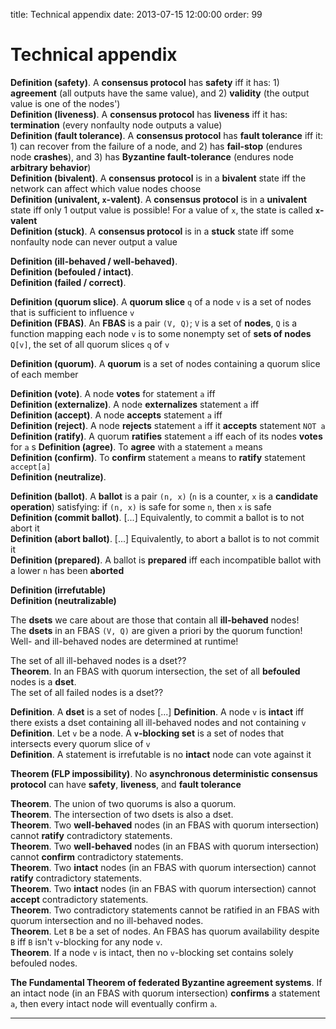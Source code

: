 title: Technical appendix
date: 2013-07-15 12:00:00
order: 99

# Technical appendix

__Definition (safety)__. A __consensus protocol__ has __safety__ iff it has: 1) __agreement__ (all outputs have the same value), and 2) __validity__ (the output value is one of the nodes')  
__Definition (liveness)__. A __consensus protocol__ has __liveness__ iff it has: __termination__ (every nonfaulty node outputs a value)  
__Definition (fault tolerance)__. A __consensus protocol__ has __fault tolerance__ iff it: 1) can recover from the failure of a node, and 2) has __fail-stop__ (endures node __crashes__), and 3) has __Byzantine fault-tolerance__ (endures node __arbitrary behavior__)  
__Definition (bivalent)__. A __consensus protocol__ is in a __bivalent__ state iff the network can affect which value nodes choose  
__Definition (univalent, `x`-valent)__. A __consensus protocol__ is in a __univalent__ state iff only 1 output value is possible! For a value of `x`, the state is called __`x`-valent__  
__Definition (stuck)__. A __consensus protocol__ is in a __stuck__ state iff some nonfaulty node can never output a value  

__Definition (ill-behaved / well-behaved)__.  
__Definition (befouled / intact)__.  
__Definition (failed / correct)__.  

__Definition (quorum slice)__.  A __quorum slice__ `q` of a node `v` is a set of nodes that is sufficient to influence `v`  
__Definition (FBAS)__.          An __FBAS__ is a pair `(V, Q)`; `V` is a set of __nodes__, `Q` is a function mapping each node `v` is to some nonempty set of __sets of nodes__ `Q[v]`, the set of all quorum slices `q` of `v`  

__Definition (quorum)__.        A __quorum__ is a set of nodes containing a quorum slice of each member  

__Definition (vote)__.          A node    __votes__ for     statement `a` iff  
__Definition (externalize)__.   A node    __externalizes__  statement `a` iff  
__Definition (accept)__.        A node    __accepts__       statement `a` iff  
__Definition (reject)__.        A node    __rejects__       statement `a` iff it __accepts__ statement `NOT a`  
__Definition (ratify)__.        A quorum  __ratifies__      statement `a` iff each of its nodes __votes__ for `a`  s
__Definition (agree)__.         To __agree__ with a statement `a` means  
__Definition (confirm)__.       To __confirm__ statement `a` means to __ratify__ statement `accept[a]`  
__Definition (neutralize)__.  

__Definition (ballot)__.        A __ballot__ is a pair `(n, x)` (`n` is a counter, `x` is a __candidate operation__) satisfying: if `(n, x)` is safe for some `n`, then `x` is safe  
__Definition (commit ballot)__. [...] Equivalently, to commit a ballot is to not abort it  
__Definition (abort ballot)__.  [...] Equivalently, to abort a ballot is to not commit it  
__Definition (prepared)__.      A ballot is __prepared__ iff each incompatible ballot with a lower `n` has been __aborted__  

__Definition (irrefutable)__  
__Definition (neutralizable)__  

The __dsets__ we care about are those that contain all __ill-behaved__ nodes!  
The __dsets__ in an FBAS `(V, Q)` are given a priori by the quorum function!  
Well- and ill-behaved nodes are determined at runtime!  

The set of all ill-behaved nodes is a dset??  
__Theorem__. In an FBAS with quorum intersection, the set of all __befouled__ nodes is a __dset__.  
The set of all failed nodes is a dset??  

__Definition__. A __dset__ is a set of nodes [...] 
__Definition__. A node `v` is __intact__ iff there exists a dset containing all ill-behaved nodes and not containing `v`  
__Definition__. Let `v` be a node. A __`v`-blocking set__ is a set of nodes that intersects every quorum slice of `v`  
__Definition__. A statement is irrefutable is no __intact__ node can vote against it  

__Theorem (FLP impossibility)__. No __asynchronous deterministic consensus protocol__ can have __safety__, __liveness__, and __fault tolerance__  

__Theorem__. The union of two quorums is also a quorum.  
__Theorem__. The intersection of two dsets is also a dset.  
__Theorem__. Two __well-behaved__ nodes (in an FBAS with quorum intersection) cannot __ratify__  contradictory statements.  
__Theorem__. Two __well-behaved__ nodes (in an FBAS with quorum intersection) cannot __confirm__ contradictory statements.  
__Theorem__. Two __intact__       nodes (in an FBAS with quorum intersection) cannot __ratify__  contradictory statements.  
__Theorem__. Two __intact__       nodes (in an FBAS with quorum intersection) cannot __accept__  contradictory statements.  
__Theorem__. Two contradictory statements cannot be ratified in an FBAS with quorum intersection and no ill-behaved nodes.  
__Theorem__. Let `B` be a set of nodes. An FBAS has quorum availability despite `B` iff `B` isn't `v`-blocking for any node `v`.  
__Theorem__. If a node `v` is intact, then no `v`-blocking set contains solely befouled nodes.  

__The Fundamental Theorem of federated Byzantine agreement systems__. If an intact node (in an FBAS with quorum intersection) __confirms__ a statement `a`, then every intact node will eventually confirm `a`.  

-------

<!-- __Consensus__ is the key to __replication__  
The main challenge of __replicating data__: __keeping copies in sync__  
Common technique: organize system as a __replicated state machine__: 1) all replicas agree on the __inital state__ of the system, and 2) all replicas agree on a __sequence of operations__ (needs consensus over _all_ replicas on _each_ operation!)  

A __ledger__ is the __state__ of __all entities at a given time__: accounts (ID/balance), the set of all transactions that will tie this ledger to the next ledger. There's also invariants: all transactions are valid in terms of their __signatures__, balance can't be negative, etc.!  

SCP is the first Byzantine agreement protocol to give each participant maximum freedom in chosing which combinations of other participants to trust.

Like nonfederated Byzantine agreement, FBA addresses the problem of updating replicated state, such as a ledger.

In a consensus protocol, nodes exchange messages __asserting statements__ about __slots__.
We assume such assertions cannot be forged (this can be guaranteed if nodes are named by public key and they digitally sign messages).
When a node hears a __quorum slice__ assert a statement, it assumes __no functioning node will ever contradict that statement__.
To permit progress in the face of node failures, __a node may have multiple slices__, _any one of which is sufficient to convince it of a statement_.
At a high level, then, an FBA system consists of a loose confederation of nodes each of which has chosen one or more slices.

A __quorum__ is a set of nodes sufficient to reach agreement  
A __quorum slice__ is the subset of a quorum convincing one particular node of agreement  
A __quorum slice__ may be smaller than a __quorum__  

To ensure consensus is possible, a protocol must ensure that every statement is __irrefutable__ (so cannot get stuck) or __neutralizable__ (so cannot block progress). There are two popular approaches to crafting neutralizable statements: the __view-based__ approach and the __ballot-based__ approach.

__Ballot-based__ protocols associate the __values__ in votes with strictly increasing __ballot numbers__. If a __ballot__ gets stuck, nodes retry the __same slot__ with a higher ballot, taking care never to select values that would contradict prior stuck ballots.  

__SCP__ consists of 2 protocols:

1. A __nomination protocol__  
2. A __ballot protocol__  

The __nomination protocol__ produces __candidate values__ for a __slot__. Eventually it produces the same set of candidate values at each intact node (but no one knows _when_!)  
The __ballot protocol__ uses __federated voting__ to commit/abort ballots associated with __composite values__  
The __ballot protocol__ is executed when nodes __guess__ that the nomination protocol has __converged__  

SCP can only guarantee __safety__ when nodes choose suitable quorum slices!  
SCP is __optimal__ is __safety__, but NOT in __performance__ or __latency__  
SCP can suffer __perpetual preemption__  
FBA does NOT require continuity of participants over time! If all nodes leave forever, we're boned, but if they leave for a finite amount of time, and then return, then the system continues   -->
